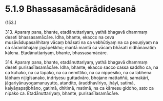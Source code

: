 

# 5.1.9 Bhassasamācārādidesanā




(153.)

313\. Aparaṃ pana, bhante, etadānuttariyaṃ, yathā bhagavā dhammaṃ deseti bhassasamācāre. Idha, bhante, ekacco na ceva musāvādupasañhitaṃ vācaṃ bhāsati na ca vebhūtiyaṃ na ca pesuṇiyaṃ na ca sārambhajaṃ jayāpekkho; mantā mantā ca vācaṃ bhāsati nidhānavatiṃ kālena. Etadānuttariyaṃ, bhante, bhassasamācāre.

314\. Aparaṃ pana, bhante, etadānuttariyaṃ, yathā bhagavā dhammaṃ deseti purisasīlasamācāre. Idha, bhante, ekacco sacco cassa saddho ca, na ca kuhako, na ca lapako, na ca nemittiko, na ca nippesiko, na ca lābhena lābhaṃ nijigīsanako, indriyesu guttadvāro, bhojane mattaññū, samakārī, jāgariyānuyogamanuyutto, atandito, āraddhavīriyo, jhāyī, satimā, kalyāṇapaṭibhāno, gatimā, dhitimā, matimā, na ca kāmesu giddho, sato ca nipako ca. Etadānuttariyaṃ, bhante, purisasīlasamācāre.



